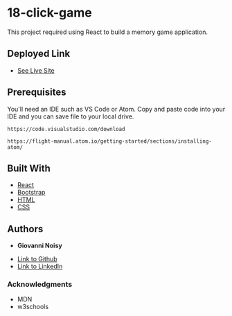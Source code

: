 # 18-click-game

This project required using React to build a memory game application. 

## Deployed Link

* [See Live Site](https://gnoisy.github.io/18-click-game/)

## Prerequisites

You'll need an IDE such as VS Code or Atom. Copy and paste code into your IDE and you can save file to your local drive.

```
https://code.visualstudio.com/download

https://flight-manual.atom.io/getting-started/sections/installing-atom/
```

## Built With

* [React](https://reactjs.org/)
* [Bootstrap](https://getbootstrap.com/)
* [HTML](https://developer.mozilla.org/en-US/docs/Web/HTML)
* [CSS](https://developer.mozilla.org/en-US/docs/Web/CSS)

## Authors

* **Giovanni Noisy**

- [Link to Github](https://github.com/GNoisy)
- [Link to LinkedIn](https://www.linkedin.com/in/giovanni-noisy-04098989/)

### Acknowledgments

* MDN 
* w3schools